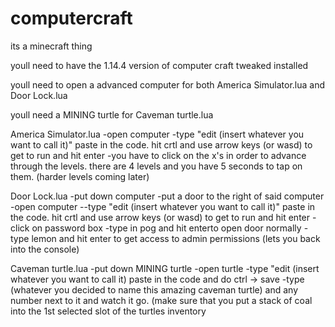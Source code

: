 # computercraft
its a minecraft thing

youll need to have the 1.14.4 version of computer craft tweaked installed

youll need to open a advanced computer for both America Simulator.lua and Door Lock.lua

youll need a MINING turtle for Caveman turtle.lua

America Simulator.lua
-open computer
-type "edit (insert whatever you want to call it)" paste in the code. hit crtl and use arrow keys (or wasd) to get to run and hit enter
-you have to click on the x's in order to advance through the levels.
there are 4 levels and you have 5 seconds to tap on them. (harder levels coming later)

Door Lock.lua
-put down computer
-put a door to the right of said computer
-open computer
--type "edit (insert whatever you want to call it)" paste in the code. hit crtl and use arrow keys (or wasd) to get to run and hit enter
-click on password box
-type in pog and hit enterto open door normally
-type lemon and hit enter to get access to admin permissions (lets you back into the console)

Caveman turtle.lua
-put down MINING turtle 
-open turtle
-type "edit (insert whatever you want to call it) paste in the code and do ctrl -> save
-type (whatever you decided to name this amazing caveman turtle) and any number next to it and watch it go. (make sure that you put a stack of coal into the 1st selected slot of the turtles inventory

